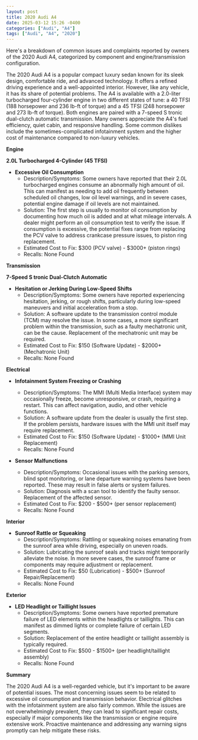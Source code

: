 ```yaml
---
layout: post
title: 2020 Audi A4
date: 2025-03-12 15:26 -0400
categories: ["Audi", "A4"]
tags: ["Audi", "A4", "2020"]
---
```

Here's a breakdown of common issues and complaints reported by owners of the 2020 Audi A4, categorized by component and engine/transmission configuration.

The 2020 Audi A4 is a popular compact luxury sedan known for its sleek design, comfortable ride, and advanced technology. It offers a refined driving experience and a well-appointed interior. However, like any vehicle, it has its share of potential problems. The A4 is available with a 2.0-liter turbocharged four-cylinder engine in two different states of tune: a 40 TFSI (188 horsepower and 236 lb-ft of torque) and a 45 TFSI (248 horsepower and 273 lb-ft of torque). Both engines are paired with a 7-speed S tronic dual-clutch automatic transmission. Many owners appreciate the A4's fuel efficiency, quiet cabin, and responsive handling. Some common dislikes include the sometimes-complicated infotainment system and the higher cost of maintenance compared to non-luxury vehicles.

**Engine**

**2.0L Turbocharged 4-Cylinder (45 TFSI)**

*   **Excessive Oil Consumption**
    *   Description/Symptoms: Some owners have reported that their 2.0L turbocharged engines consume an abnormally high amount of oil. This can manifest as needing to add oil frequently between scheduled oil changes, low oil level warnings, and in severe cases, potential engine damage if oil levels are not maintained.
    *   Solution: The first step is usually to monitor oil consumption by documenting how much oil is added and at what mileage intervals. A dealer might perform an oil consumption test to verify the issue. If consumption is excessive, the potential fixes range from replacing the PCV valve to address crankcase pressure issues, to piston ring replacement.
    *   Estimated Cost to Fix: $300 (PCV valve) - $3000+ (piston rings)
    *   Recalls: None Found

**Transmission**

**7-Speed S tronic Dual-Clutch Automatic**

*   **Hesitation or Jerking During Low-Speed Shifts**
    *   Description/Symptoms: Some owners have reported experiencing hesitation, jerking, or rough shifts, particularly during low-speed maneuvers and initial acceleration from a stop.
    *   Solution: A software update to the transmission control module (TCM) may resolve the issue. In some cases, a more significant problem within the transmission, such as a faulty mechatronic unit, can be the cause. Replacement of the mechatronic unit may be required.
    *   Estimated Cost to Fix: $150 (Software Update) - $2000+ (Mechatronic Unit)
    *   Recalls: None Found

**Electrical**

*   **Infotainment System Freezing or Crashing**
    *   Description/Symptoms: The MMI (Multi Media Interface) system may occasionally freeze, become unresponsive, or crash, requiring a restart. This can affect navigation, audio, and other vehicle functions.
    *   Solution: A software update from the dealer is usually the first step. If the problem persists, hardware issues with the MMI unit itself may require replacement.
    *   Estimated Cost to Fix: $150 (Software Update) - $1000+ (MMI Unit Replacement)
    *   Recalls: None Found

*   **Sensor Malfunctions**
    *   Description/Symptoms: Occasional issues with the parking sensors, blind spot monitoring, or lane departure warning systems have been reported. These may result in false alerts or system failures.
    *   Solution: Diagnosis with a scan tool to identify the faulty sensor. Replacement of the affected sensor.
    *   Estimated Cost to Fix: $200 - $500+ (per sensor replacement)
    *   Recalls: None Found

**Interior**

*   **Sunroof Rattle or Squeaking**
    *   Description/Symptoms: Rattling or squeaking noises emanating from the sunroof area while driving, especially on uneven roads.
    *   Solution: Lubricating the sunroof seals and tracks might temporarily alleviate the noise. In more severe cases, the sunroof frame or components may require adjustment or replacement.
    *   Estimated Cost to Fix: $50 (Lubrication) - $500+ (Sunroof Repair/Replacement)
    *   Recalls: None Found

**Exterior**

*   **LED Headlight or Taillight Issues**
    *   Description/Symptoms: Some owners have reported premature failure of LED elements within the headlights or taillights. This can manifest as dimmed lights or complete failure of certain LED segments.
    *   Solution: Replacement of the entire headlight or taillight assembly is typically required.
    *   Estimated Cost to Fix: $500 - $1500+ (per headlight/taillight assembly)
    *   Recalls: None Found

**Summary**

The 2020 Audi A4 is a well-regarded vehicle, but it's important to be aware of potential issues. The most concerning issues seem to be related to excessive oil consumption and transmission behavior. Electrical glitches with the infotainment system are also fairly common. While the issues are not overwhelmingly prevalent, they can lead to significant repair costs, especially if major components like the transmission or engine require extensive work. Proactive maintenance and addressing any warning signs promptly can help mitigate these risks.

